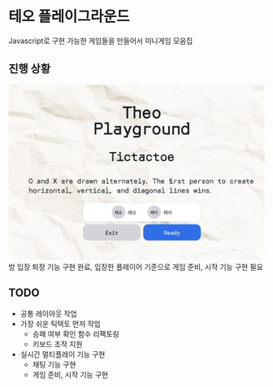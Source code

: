 # 테오 플레이그라운드

Javascript로 구현 가능한 게임들을 만들어서 미니게임 모음집

## 진행 상황

![방 입장, 퇴장](./images/screen01.png)
방 입장 퇴장 기능 구현 완료, 입장한 플레이어 기준으로 게임 준비, 시작 기능 구현 필요

## TODO

-   공통 레이아웃 작업
-   가장 쉬운 틱택토 먼저 작업
    -   승패 여부 확인 함수 리팩토링
    -   키보드 조작 지원
-   실시간 멀티플레이 기능 구현
    -   채팅 기능 구현
    -   게임 준비, 시작 기능 구현
